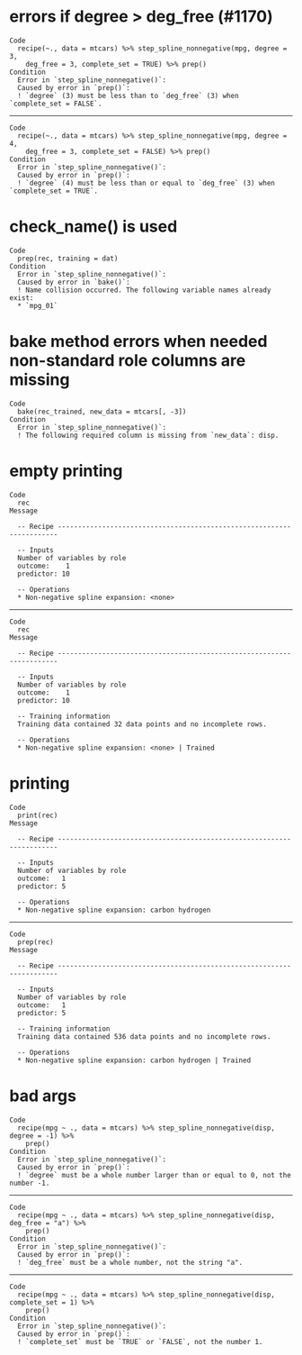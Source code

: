 # errors if degree > deg_free (#1170)

    Code
      recipe(~., data = mtcars) %>% step_spline_nonnegative(mpg, degree = 3,
        deg_free = 3, complete_set = TRUE) %>% prep()
    Condition
      Error in `step_spline_nonnegative()`:
      Caused by error in `prep()`:
      ! `degree` (3) must be less than to `deg_free` (3) when `complete_set = FALSE`.

---

    Code
      recipe(~., data = mtcars) %>% step_spline_nonnegative(mpg, degree = 4,
        deg_free = 3, complete_set = FALSE) %>% prep()
    Condition
      Error in `step_spline_nonnegative()`:
      Caused by error in `prep()`:
      ! `degree` (4) must be less than or equal to `deg_free` (3) when `complete_set = TRUE`.

# check_name() is used

    Code
      prep(rec, training = dat)
    Condition
      Error in `step_spline_nonnegative()`:
      Caused by error in `bake()`:
      ! Name collision occurred. The following variable names already exist:
      * `mpg_01`

# bake method errors when needed non-standard role columns are missing

    Code
      bake(rec_trained, new_data = mtcars[, -3])
    Condition
      Error in `step_spline_nonnegative()`:
      ! The following required column is missing from `new_data`: disp.

# empty printing

    Code
      rec
    Message
      
      -- Recipe ----------------------------------------------------------------------
      
      -- Inputs 
      Number of variables by role
      outcome:    1
      predictor: 10
      
      -- Operations 
      * Non-negative spline expansion: <none>

---

    Code
      rec
    Message
      
      -- Recipe ----------------------------------------------------------------------
      
      -- Inputs 
      Number of variables by role
      outcome:    1
      predictor: 10
      
      -- Training information 
      Training data contained 32 data points and no incomplete rows.
      
      -- Operations 
      * Non-negative spline expansion: <none> | Trained

# printing

    Code
      print(rec)
    Message
      
      -- Recipe ----------------------------------------------------------------------
      
      -- Inputs 
      Number of variables by role
      outcome:   1
      predictor: 5
      
      -- Operations 
      * Non-negative spline expansion: carbon hydrogen

---

    Code
      prep(rec)
    Message
      
      -- Recipe ----------------------------------------------------------------------
      
      -- Inputs 
      Number of variables by role
      outcome:   1
      predictor: 5
      
      -- Training information 
      Training data contained 536 data points and no incomplete rows.
      
      -- Operations 
      * Non-negative spline expansion: carbon hydrogen | Trained

# bad args

    Code
      recipe(mpg ~ ., data = mtcars) %>% step_spline_nonnegative(disp, degree = -1) %>%
        prep()
    Condition
      Error in `step_spline_nonnegative()`:
      Caused by error in `prep()`:
      ! `degree` must be a whole number larger than or equal to 0, not the number -1.

---

    Code
      recipe(mpg ~ ., data = mtcars) %>% step_spline_nonnegative(disp, deg_free = "a") %>%
        prep()
    Condition
      Error in `step_spline_nonnegative()`:
      Caused by error in `prep()`:
      ! `deg_free` must be a whole number, not the string "a".

---

    Code
      recipe(mpg ~ ., data = mtcars) %>% step_spline_nonnegative(disp, complete_set = 1) %>%
        prep()
    Condition
      Error in `step_spline_nonnegative()`:
      Caused by error in `prep()`:
      ! `complete_set` must be `TRUE` or `FALSE`, not the number 1.

